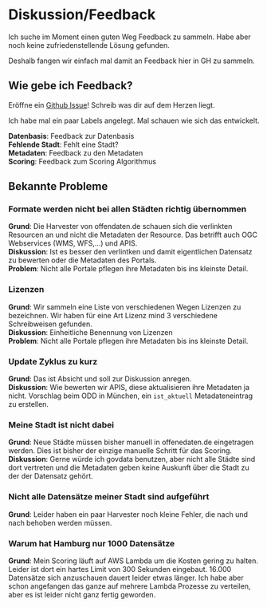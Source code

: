 # Diskussion/Feedback

Ich suche im Moment einen guten Weg Feedback zu sammeln. Habe aber noch keine zufriedenstellende Lösung gefunden. 

Deshalb fangen wir einfach mal damit an Feedback hier in GH zu sammeln.

## Wie gebe ich Feedback?

Eröffne ein [Github Issue](https://github.com/citycensus/diskussion/issues/new)! Schreib was dir auf dem Herzen liegt. 

Ich habe mal ein paar Labels angelegt. 
Mal schauen wie sich das entwickelt.

__Datenbasis__: Feedback zur Datenbasis  
__Fehlende Stadt__: Fehlt eine Stadt?  
__Metadaten__: Feedback zu den Metadaten  
__Scoring__: Feedback zum Scoring Algorithmus  


## Bekannte Probleme

### Formate werden nicht bei allen Städten richtig übernommen
__Grund__: Die Harvester von offendaten.de schauen sich die verlinkten Resourcen an und nicht die Metadaten der Resource. Das betrifft auch OGC Webservices (WMS, WFS,...) und APIS.  
__Diskussion__: Ist es besser den verlintken und damit eigentlichen Datensatz zu bewerten oder die Metadaten des Portals.  
__Problem__: Nicht alle Portale pflegen ihre Metadaten bis ins kleinste Detail.

### Lizenzen
__Grund__: Wir sammeln eine Liste von verschiedenen Wegen Lizenzen zu bezeichnen. Wir haben für eine Art Lizenz mind 3 verschiedene Schreibweisen gefunden.  
__Diskussion__: Einheitliche Benennung von Lizenzen  
__Problem__: Nicht alle Portale pflegen ihre Metadaten bis ins kleinste Detail.

### Update Zyklus zu kurz
__Grund__: Das ist Absicht und soll zur Diskussion anregen.  
__Diskussion__: Wie bewerten wir APIS, diese aktualisieren ihre Metadaten ja nicht. Vorschlag beim ODD in München, ein `ist_aktuell` Metadateneintrag zu erstellen.  

### Meine Stadt ist nicht dabei
__Grund__: Neue Städte müssen bisher manuell in offenedaten.de eingetragen werden. Dies ist bisher der einzige manuelle Schritt für das Scoring.  
__Diskussion__: Gerne würde ich govdata benutzen, aber nicht alle Städte sind dort vertreten und die Metadaten geben keine Auskunft über die Stadt zu der der Datensatz gehört.  

### Nicht alle Datensätze meiner Stadt sind aufgeführt
__Grund__: Leider haben ein paar Harvester noch kleine Fehler, die nach und nach behoben werden müssen.   

### Warum hat Hamburg nur 1000 Datensätze
__Grund__: Mein Scoring läuft auf AWS Lambda um die Kosten gering zu halten. Leider ist dort ein hartes Limit von 300 Sekunden eingebaut. 16.000 Datensätze sich anzuschauen dauert leider etwas länger. Ich habe aber schon angefangen das ganze auf mehrere Lambda Prozesse zu verteilen, aber es ist leider nicht ganz fertig geworden.    

